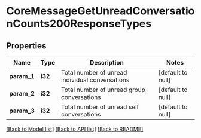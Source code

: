 # CoreMessageGetUnreadConversationCounts200ResponseTypes

## Properties

Name | Type | Description | Notes
------------ | ------------- | ------------- | -------------
**param_1** | **i32** | Total number of unread individual conversations | [default to null]
**param_2** | **i32** | Total number of unread group conversations | [default to null]
**param_3** | **i32** | Total number of unread self conversations | [default to null]

[[Back to Model list]](../README.md#documentation-for-models) [[Back to API list]](../README.md#documentation-for-api-endpoints) [[Back to README]](../README.md)


